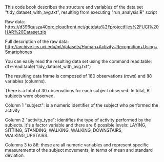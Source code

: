 
This code book describes the structure and variables of the data set "tidy_dataset_with_avg.txt", resulting from executing "run_analysis.R" script

Raw data: https://d396qusza40orc.cloudfront.net/getdata%2Fprojectfiles%2FUCI%20HAR%20Dataset.zip 

Full description of the raw data: http://archive.ics.uci.edu/ml/datasets/Human+Activity+Recognition+Using+Smartphones  

You can easily read the resulting data set using the command read.table:
df<-read.table("tidy_dataset_with_avg.txt")


The resulting data frame is composed of 180 observations (rows) and 88 variables (columns).

There is a total of 30 observations for each subject observed. In total, 6 subjects were observed.

Column 1 "subject": is a numeric identifier of the subject who performed the activity

Column 2 "activity_type": identifies the type of activity performed by the subjects. It's a factor variable and there are 6 possible levels: LAYING, SITTING, STANDING, WALKING, WALKING_DOWNSTAIRS, WALKING_UPSTAIRS.

Columns 3 to 88: these are all numeric variables and represent specific measurements of the subject movements, in terms of mean and standard deviation. 






